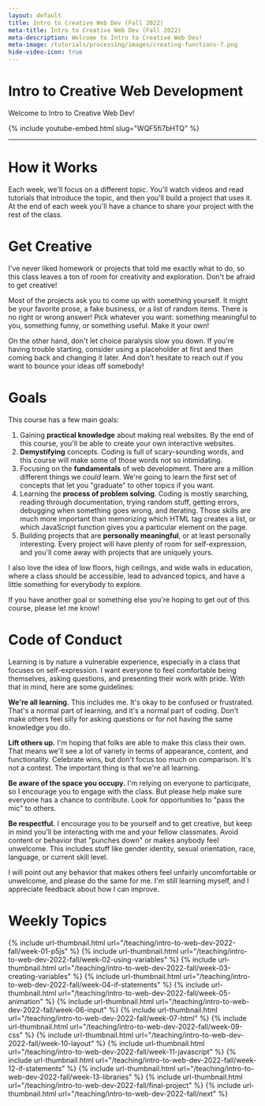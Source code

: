 ```yaml
---
layout: default
title: Intro to Creative Web Dev (Fall 2022)
meta-title: Intro to Creative Web Dev (Fall 2022)
meta-description: Welcome to Intro to Creative Web Dev!
meta-image: /tutorials/processing/images/creating-functions-7.png
hide-video-icon: true
---
```


# Intro to Creative Web Development

Welcome to Intro to Creative Web Dev!

{% include youtube-embed.html slug="WQF5fi7bHTQ" %}

---

# How it Works

Each week, we'll focus on a different topic. You'll watch videos and read tutorials that introduce the topic, and then you'll build a project that uses it. At the end of each week you'll have a chance to share your project with the rest of the class.

# Get Creative

I've never liked homework or projects that told me exactly what to do, so this class leaves a ton of room for creativity and exploration. Don't be afraid to get creative!

Most of the projects ask you to come up with something yourself. It might be your favorite prose, a fake business, or a list of random items. There is no right or
wrong answer! Pick whatever you want: something meaningful to you, something funny, or something useful. Make it your own!

On the other hand, don't let choice paralysis slow you down. If you're having trouble starting, consider using a placeholder at first and then coming back and changing it later. And don't hesitate to reach out if you want to bounce your ideas off somebody!

# Goals

This course has a few main goals:

1. Gaining **practical knowledge** about making real websites. By the end of this course, you'll be able to create your own interactive websites.
2. **Demystifying** concepts. Coding is full of scary-sounding words, and this course will make some of those words not so intimidating.
3. Focusing on the **fundamentals** of web development. There are a million different things we *could* learn. We're going to learn the first set of concepts that let you "graduate" to other topics if you want.
4. Learning the **process of problem solving**. Coding is mostly searching, reading through documentation, trying random stuff, getting errors, debugging when something goes wrong, and iterating. Those skills are much more important than memorizing which HTML tag creates a list, or which JavaScript function gives you a particular element on the page.
5. Building projects that are **personally meaningful**, or at least personally interesting. Every project will have plenty of room for self-expression, and you'll come away with projects that are uniquely yours.

I also love the idea of low floors, high ceilings, and wide walls in education, where a class should be accessible, lead to advanced topics, and have a little something for everybody to explore.

If you have another goal or something else you're hoping to get out of this course, please let me know!

# Code of Conduct

Learning is by nature a vulnerable experience, especially in a class that focuses on self-expression. I want everyone to feel comfortable being themselves, asking questions, and presenting their work with pride. With that in mind, here are some guidelines:

**We're all learning.** This includes me. It's okay to be confused or frustrated. That's a normal part of learning, and it's a normal part of coding. Don't make others feel silly for asking questions or for not having the same knowledge you do.

**Lift others up.** I'm hoping that folks are able to make this class their own. That means we'll see a lot of variety in terms of appearance, content, and functionality. Celebrate wins, but don't focus too much on comparison. It's not a contest. The important thing is that we're all learning.

**Be aware of the space you occupy.** I'm relying on everyone to participate, so I encourage you to engage with the class. But please help make sure everyone has a chance to contribute. Look for opportunities to "pass the mic" to others.

**Be respectful.** I encourage you to be yourself and to get creative, but keep in mind you'll be interacting with me and your fellow classmates. Avoid content or behavior that "punches down" or makes anybody feel unwelcome. This includes stuff like gender identity, sexual orientation, race, language, or current skill level.

I will point out any behavior that makes others feel unfairly uncomfortable or unwelcome, and please do the same for me. I'm still learning myself, and I appreciate feedback about how I can improve.

# Weekly Topics

{% include url-thumbnail.html url="/teaching/intro-to-web-dev-2022-fall/week-01-p5js" %}
{% include url-thumbnail.html url="/teaching/intro-to-web-dev-2022-fall/week-02-using-variables" %}
{% include url-thumbnail.html url="/teaching/intro-to-web-dev-2022-fall/week-03-creating-variables" %}
{% include url-thumbnail.html url="/teaching/intro-to-web-dev-2022-fall/week-04-if-statements" %}
{% include url-thumbnail.html url="/teaching/intro-to-web-dev-2022-fall/week-05-animation" %}
{% include url-thumbnail.html url="/teaching/intro-to-web-dev-2022-fall/week-06-input" %}
{% include url-thumbnail.html url="/teaching/intro-to-web-dev-2022-fall/week-07-html" %}
{% include url-thumbnail.html url="/teaching/intro-to-web-dev-2022-fall/week-09-css" %}
{% include url-thumbnail.html url="/teaching/intro-to-web-dev-2022-fall/week-10-layout" %}
{% include url-thumbnail.html url="/teaching/intro-to-web-dev-2022-fall/week-11-javascript" %}
{% include url-thumbnail.html url="/teaching/intro-to-web-dev-2022-fall/week-12-if-statements" %}
{% include url-thumbnail.html url="/teaching/intro-to-web-dev-2022-fall/week-13-libraries" %}
{% include url-thumbnail.html url="/teaching/intro-to-web-dev-2022-fall/final-project" %}
{% include url-thumbnail.html url="/teaching/intro-to-web-dev-2022-fall/next" %}
